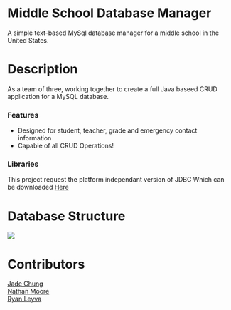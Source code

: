 # Middle School Database Manager
A simple text-based MySql database manager for a middle school in the United States.

# Description
As a team of three, working together to create a full Java baseed CRUD application for a MySQL database.

### Features

- Designed for student, teacher, grade and emergency contact information
- Capable of all CRUD Operations!

### Libraries
This project request the platform independant version of JDBC Which can be downloaded [Here](https://dev.mysql.com/downloads/connector/j/)

# Database Structure
![](https://i.ibb.co/0GCg9MR/Screen-Shot-2021-08-28-at-6-41-50-AM.png)

# Contributors
[Jade Chung](https://github.com/JadeChung)<br/>
[Nathan Moore](https://github.com/nmoore1210)<br/>
[Ryan Leyva](https://github.com/RyanLeyva37)<br/>

